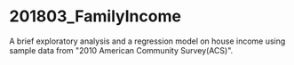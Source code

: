 # 201803_FamilyIncome

A brief exploratory analysis and a regression model on house income using sample data from "2010 American Community Survey(ACS)".
